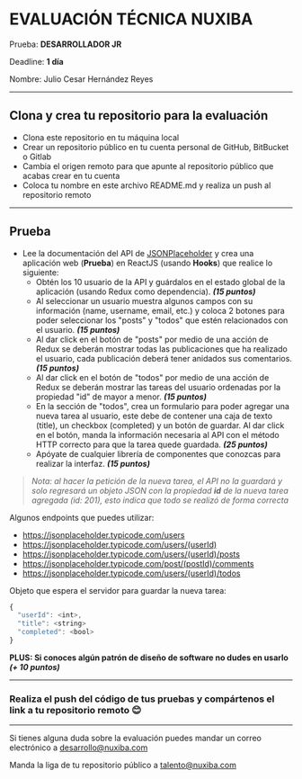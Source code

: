 # EVALUACIÓN TÉCNICA NUXIBA

Prueba: **DESARROLLADOR JR**

Deadline: **1 día**

Nombre: Julio Cesar Hernández Reyes

---

## Clona y crea tu repositorio para la evaluación

- Clona este repositorio en tu máquina local
- Crear un repositorio público en tu cuenta personal de GitHub, BitBucket o Gitlab
- Cambia el origen remoto para que apunte al repositorio público que acabas crear en tu cuenta
- Coloca tu nombre en este archivo README.md y realiza un push al repositorio remoto

---

## Prueba

- Lee la documentación del API de [JSONPlaceholder](http://jsonplaceholder.typicode.com/guide/) y crea una aplicación web (**Prueba**) en ReactJS (usando **Hooks**) que realice lo siguiente:
  - Obtén los 10 usuario de la API y guárdalos en el estado global de la aplicación (usando Redux como dependencia). **_(15 puntos)_**
  - Al seleccionar un usuario muestra algunos campos con su información (name, username, email, etc.) y coloca 2 botones para poder seleccionar los "posts" y "todos" que estén relacionados con el usuario. **_(15 puntos)_**
  - Al dar click en el botón de "posts" por medio de una acción de Redux se deberán mostrar todas las publicaciones que ha realizado el usuario, cada publicación deberá tener anidados sus comentarios. **_(15 puntos)_**
  - Al dar click en el botón de "todos" por medio de una acción de Redux se deberán mostrar las tareas del usuario ordenadas por la propiedad "id" de mayor a menor. **_(15 puntos)_**
  - En la sección de "todos", crea un formulario para poder agregar una nueva tarea al usuario, este debe de contener una caja de texto (title), un checkbox (completed) y un botón de guardar. Al dar click en el botón, manda la información necesaria al API con el método HTTP correcto para que la tarea quede guardada. **_(25 puntos)_**
  - Apóyate de cualquier librería de componentes que conozcas para realizar la interfaz. **_(15 puntos)_**

> _Nota: al hacer la petición de la nueva tarea, el API no la guardará y solo regresará un objeto JSON con la propiedad **id** de la nueva tarea agregada (id: 201), esto indica que todo se realizó de forma correcta_

Algunos endpoints que puedes utilizar:

- https://jsonplaceholder.typicode.com/users
- https://jsonplaceholder.typicode.com/users/(userId)
- https://jsonplaceholder.typicode.com/users/(userId)/posts
- https://jsonplaceholder.typicode.com/post/(postId)/comments
- https://jsonplaceholder.typicode.com/users/(userId)/todos

Objeto que espera el servidor para guardar la nueva tarea:

```javascript
{
  "userId": <int>,
  "title": <string>
  "completed": <bool>
}
```

**PLUS: Si conoces algún patrón de diseño de software no dudes en usarlo** **_(+ 10 puntos)_**

---

### Realiza el push del código de tus pruebas y compártenos el link a tu repositorio remoto 😊

---

Si tienes alguna duda sobre la evaluación puedes mandar un correo electrónico a [desarrollo@nuxiba.com](mailto:desarrollo@nuxiba.com?subject=Dudas%20sobre%20evaluación%20técnica)

Manda la liga de tu repositorio público a [talento@nuxiba.com](mailto:talento@nuxiba.com?subject=[EvaluaciónDesarrollo]%20Este%20es%20mi%20repositorio)
